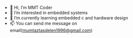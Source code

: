 - 👋 Hi, I’m MMT Coder
- 👀 I’m interested in embedded systems
- 🌱 I’m currently learning embedded c and hardware design
- 📫 You can send me message on email(mumtaztasdelen1996@gmail.com)

<!---
masa123454/masa123454 is a ✨ special ✨ repository because its `README.md` (this file) appears on your GitHub profile.
You can click the Preview link to take a look at your changes.
--->
